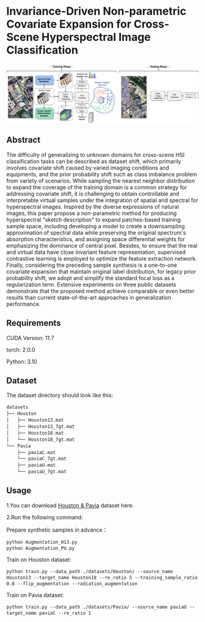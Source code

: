 # Invariance-Driven Non-parametric Covariate Expansion for Cross-Scene Hyperspectral Image Classification

<p align='center'>
  <img src='abstract_00.png' width="800px">
</p>

## Abstract

The difficulty of generalizing to unknown domains for cross-scene HSI classification tasks can be described as dataset shift, which primarily involves covariate shift caused by varied imaging conditions and equipments, and the prior probability shift such as class imbalance problem from variety of scenarios. While sampling the nearest neighbor distribution to expand the coverage of the training domain is a common strategy for addressing covariate shift, it is challenging to obtain controllable and interpretable virtual samples under the integration of spatial and spectral for hyperspectral images. Inspired by the diverse expressions of natural images, this paper propose a non-parametric method for producing hyperspectral "sketch description" to expand patches-based training sample space, including developing a model to create a downsampling approximation of spectral data while preserving the original spectrum's absorption characteristics, and assigning space differential weights for emphasizing the dominance of central pixel. Besides, to ensure that the real and virtual data have close invariant feature representation, supervised contrastive learning is employed to optimize the feature extraction network. Finally, considering the preceding sample synthesis is a one-to-one covariate expansion that maintain original label distribution, for legacy prior probability shift, we adopt and simplify the standard focal loss as a regularization term. Extensive experiments on three public datasets demonstrate that the proposed method achieve comparable or even better results than current state-of-the-art approaches in generalization performance.


## Requirements

CUDA Version: 11.7

torch: 2.0.0

Python: 3.10

## Dataset

The dataset directory should look like this:

```bash
datasets
├── Houston
│   ├── Houston13.mat
│   ├── Houston13_7gt.mat
│   ├── Houston18.mat
│   └── Houston18_7gt.mat
└── Pavia
    ├── paviaC.mat
    └── paviaC_7gt.mat
    ├── paviaU.mat
    └── paviaU_7gt.mat

```

## Usage

1.You can download [Houston &amp; Pavia](https://drive.google.com/drive/folders/1No-DNDT9P1HKsM9QKKJJzat8A1ZhVmmz?usp=sharing) dataset here.

2.Run the following command:


Prepare synthetic samples in advance：
```
python Augmentation_H13.py
python Augmentation_PU.py
```

Train on Houston dataset:
```
python train.py --data_path ./datasets/Houston/ --source_name Houston13 --target_name Houston18 --re_ratio 5 --training_sample_ratio 0.8 --flip_augmentation --radiation_augmentation
```
Train on Pavia dataset:
```
python train.py --data_path ./datasets/Pavia/ --source_name paviaU --target_name paviaC --re_ratio 1 
```

